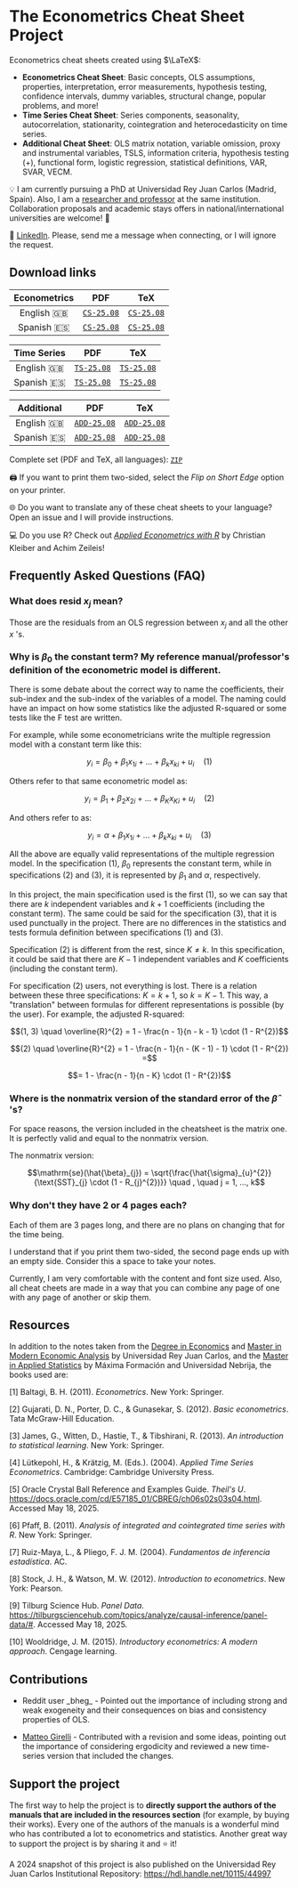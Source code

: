 ﻿# The Econometrics Cheat Sheet Project

Econometrics cheat sheets created using $\LaTeX$:

* **Econometrics Cheat Sheet**: Basic concepts, OLS assumptions, properties, interpretation, error measurements, hypothesis testing, confidence intervals, dummy variables, structural change, popular problems, and more!
* **Time Series Cheat Sheet**: Series components, seasonality, autocorrelation, stationarity, cointegration and heterocedasticity on time series.
* **Additional Cheat Sheet**: OLS matrix notation, variable omission, proxy and instrumental variables, TSLS, information criteria, hypothesis testing (+), functional form, logistic regression, statistical definitions, VAR, SVAR, VECM.

:bulb: I am currently pursuing a PhD at Universidad Rey Juan Carlos (Madrid, Spain). Also, I am a [researcher and professor](https://gestion2.urjc.es/pdi/ver/marcelo.moreno) at the same institution. Collaboration proposals and academic stays offers in national/international universities are welcome! :rocket:

:triangular_flag_on_post: [LinkedIn](https://www.linkedin.com/in/marcelomorenop/). Please, send me a message when connecting, or I will ignore the request.

## Download links

| Econometrics | PDF | TeX |
| :---: | :---: | :---: |
| English :uk: | [`CS-25.08`](https://raw.githubusercontent.com/marcelomijas/econometrics-cheatsheet/main/econometrics-cheatsheet/econometrics-cheatsheet-en.pdf) | [`CS-25.08`](econometrics-cheatsheet/econometrics-cheatsheet-en.tex)
| Spanish :es: | [`CS-25.08`](https://raw.githubusercontent.com/marcelomijas/econometrics-cheatsheet/main/econometrics-cheatsheet/econometrics-cheatsheet-es.pdf) | [`CS-25.08`](econometrics-cheatsheet/econometrics-cheatsheet-es.tex)

| Time Series | PDF | TeX |
| :---: | :---: | :---: |
| English :uk: | [`TS-25.08`](https://raw.githubusercontent.com/marcelomijas/econometrics-cheatsheet/main/time-series-cheatsheet/time-series-cheatsheet-en.pdf) | [`TS-25.08`](time-series-cheatsheet/time-series-cheatsheet-en.tex)
| Spanish :es: | [`TS-25.08`](https://raw.githubusercontent.com/marcelomijas/econometrics-cheatsheet/main/time-series-cheatsheet/time-series-cheatsheet-es.pdf) | [`TS-25.08`](time-series-cheatsheet/time-series-cheatsheet-es.tex)

| Additional | PDF | TeX |
| :---: | :---: | :---: |
| English :uk: | [`ADD-25.08`](https://raw.githubusercontent.com/marcelomijas/econometrics-cheatsheet/main/additional-cheatsheet/additional-cheatsheet-en.pdf) | [`ADD-25.08`](additional-cheatsheet/additional-cheatsheet-en.tex)
| Spanish :es: | [`ADD-25.08`](https://raw.githubusercontent.com/marcelomijas/econometrics-cheatsheet/main/additional-cheatsheet/additional-cheatsheet-es.pdf) | [`ADD-25.08`](additional-cheatsheet/additional-cheatsheet-es.tex)

Complete set (PDF and TeX, all languages): [`ZIP`](https://github.com/marcelomijas/econometrics-cheatsheet/archive/refs/heads/main.zip)

:printer: If you want to print them two-sided, select the *Flip on Short Edge* option on your printer.

:globe_with_meridians: Do you want to translate any of these cheat sheets to your language? Open an issue and I will provide instructions.

:computer: Do you use R? Check out [*Applied Econometrics with R*](https://www.zeileis.org/teaching/AER/) by Christian Kleiber and Achim Zeileis!

## Frequently Asked Questions (FAQ)

### What does $\text{resid}$ $x_{j}$ mean?

Those are the residuals from an OLS regression between $x_{j}$ and all the other $x$ 's.

### Why is $\beta_{0}$ the constant term? My reference manual/professor's definition of the econometric model is different.

There is some debate about the correct way to name the coefficients, their sub-index and the sub-index of the variables of a model. The naming could have an impact on how some statistics like the adjusted R-squared or some tests like the F test are written.

For example, while some econometricians write the multiple regression model with a constant term like this:

$$y_{i} = \beta_{0} + \beta_{1} x_{1i} + ... + \beta_{k} x_{ki} + u_{i} \quad (1)$$

Others refer to that same econometric model as:

$$y_{i} = \beta_{1} + \beta_{2} x_{2i} + ... + \beta_{K} x_{Ki} + u_{i} \quad (2)$$

And others refer to as:

$$y_{i} = \alpha + \beta_1 x_{1i} + ... + \beta_{k} x_{ki} + u_{i} \quad (3)$$

All the above are equally valid representations of the multiple regression model. In the specification $(1)$, $\beta_{0}$ represents the constant term, while in specifications $(2)$ and $(3)$, it is represented by $\beta_{1}$ and $\alpha$, respectively.

In this project, the main specification used is the first $(1)$, so we can say that there are $k$ independent variables and $k + 1$ coefficients (including the constant term). The same could be said for the specification $(3)$, that it is used punctually in the project. There are no differences in the statistics and tests formula definition between specifications $(1)$ and $(3)$.

Specification $(2)$ is different from the rest, since $K \neq k$. In this specification, it could be said that there are $K - 1$ independent variables and $K$ coefficients (including the constant term).

For specification $(2)$ users, not everything is lost. There is a relation between these three specifications: $K = k + 1$, so $k = K - 1$. This way, a "translation" between formulas for different representations is possible (by the user). For example, the adjusted R-squared:

$$(1, 3) \quad \overline{R}^{2} = 1 - \frac{n - 1}{n - k - 1} \cdot (1 - R^{2})$$

$$(2) \quad \overline{R}^{2} = 1 - \frac{n - 1}{n - (K - 1) - 1} \cdot (1 - R^{2}) =$$

$$= 1 - \frac{n - 1}{n - K} \cdot (1 - R^{2})$$

### Where is the nonmatrix version of the standard error of the $\hat{\beta}$ 's?

For space reasons, the version included in the cheatsheet is the matrix one. It is perfectly valid and equal to the nonmatrix version.

The nonmatrix version:

$$\mathrm{se}(\hat{\beta}_{j}) = \sqrt{\frac{\hat{\sigma}_{u}^{2}}{\text{SST}_{j} \cdot (1 - R_{j}^{2})}} \quad , \quad j = 1, ..., k$$

### Why don't they have 2 or 4 pages each?

Each of them are 3 pages long, and there are no plans on changing that for the time being.

I understand that if you print them two-sided, the second page ends up with an empty side. Consider this a space to take your notes.

Currently, I am very comfortable with the content and font size used. Also, all cheat cheets are made in a way that you can combine any page of one with any page of another or skip them.

## Resources

In addition to the notes taken from the [Degree in Economics](https://www.urjc.es/universidad/calidad/560-economia) and [Master in Modern Economic Analysis](https://www.urjc.es/estudios/master/786-analisis-economico-moderno) by Universidad Rey Juan Carlos, and the [Master in Applied Statistics](https://www.maximaformacion.es/masters/master-de-estadistica-aplicada-con-r-software/) by Máxima Formación and Universidad Nebrija, the books used are:

[1] Baltagi, B. H. (2011). *Econometrics*. New York: Springer.

[2] Gujarati, D. N., Porter, D. C., & Gunasekar, S. (2012). *Basic econometrics*. Tata McGraw-Hill Education.

[3] James, G., Witten, D., Hastie, T., & Tibshirani, R. (2013). *An introduction to statistical learning*. New York: Springer.

[4] Lütkepohl, H., & Krätzig, M. (Eds.). (2004). *Applied Time Series Econometrics*. Cambridge: Cambridge University Press.

[5] Oracle Crystal Ball Reference and Examples Guide. *Theil's U*. https://docs.oracle.com/cd/E57185_01/CBREG/ch06s02s03s04.html. Accessed May 18, 2025.

[6] Pfaff, B. (2011). *Analysis of integrated and cointegrated time series with R*. New York: Springer.

[7] Ruiz-Maya, L., & Pliego, F. J. M. (2004). *Fundamentos de inferencia estadística*. AC.

[8] Stock, J. H., & Watson, M. W. (2012). *Introduction to econometrics*. New York: Pearson.

[9] Tilburg Science Hub. *Panel Data*. https://tilburgsciencehub.com/topics/analyze/causal-inference/panel-data/#. Accessed May 18, 2025.

[10] Wooldridge, J. M. (2015). *Introductory econometrics: A modern approach*. Cengage learning.

## Contributions

* Reddit user \_bheg_ - Pointed out the importance of including strong and weak exogeneity and their consequences on bias and consistency properties of OLS.

* [Matteo Girelli](https://www.linkedin.com/in/matteo-girelli/) - Contributed with a revision and some ideas, pointing out the importance of considering ergodicity and reviewed a new time-series version that included the changes.

## Support the project

The first way to help the project is to **directly support the authors of the manuals that are included in the resources section** (for example, by buying their works). Every one of the authors of the manuals is a wonderful mind who has contributed a lot to econometrics and statistics. Another great way to support the project is by sharing it and :star: it!

A 2024 snapshot of this project is also published on the Universidad Rey Juan Carlos Institutional Repository: https://hdl.handle.net/10115/44997
